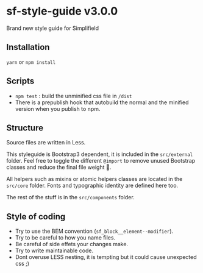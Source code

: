 # sf-style-guide v3.0.0

<!-- TODO: make it work again
  [View the style guide online](http://simplifield.github.io/sf-style-guide/)
  -->

Brand new style guide for Simplifield

## Installation

`yarn` or `npm install`

## Scripts

- `npm test` : build the unminified css file in `/dist`
- There is a prepublish hook that autobuild the normal and the minified version when you publish to npm.

## Structure

Source files are written in Less.

This styleguide is Bootstrap3 dependent, it is included in the `src/external` folder.
Feel free to toggle the different `@import` to remove unused Bootstrap classes and reduce the final file weight 💪.

All helpers such as mixins or atomic helpers classes are located in the `src/core` folder. Fonts and typographic identity are defined here too.

The rest of the stuff is in the `src/components` folder.

## Style of coding

- Try to use the BEM convention (`sf_block__element--modifier`).
- Try to be careful to how you name files.
- Be careful of side effets your changes make.
- Try to write maintainable code.
- Dont overuse LESS nesting, it is tempting but it could cause unexpected css ;)
